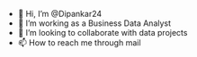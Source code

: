 - 👋 Hi, I’m @Dipankar24
- 👀 I’m working as a Business Data Analyst
- 💞️ I’m looking to collaborate with data projects
- 📫 How to reach me through mail
<!---
Dipenkar24/Dipenkar24 is a ✨ special ✨ repository because its `README.md` (this file) appears on your GitHub profile.
You can click the Preview link to take a look at your changes.
--->
